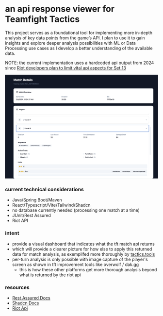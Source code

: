 # an api response viewer for Teamfight Tactics

This project serves as a foundational tool for implementing more in-depth analysis of key data points from the game’s API. I plan to use it to gain insights and explore deeper analysis possibilities with ML or Data Processing use cases as I develop a better understanding of the available data.

NOTE: the current implementation uses a hardcoded api output from 2024 since [Riot developers plan to limit vital api aspects for Set 13](https://x.com/Mortdog/status/1856785428852216007)

![alt text](docs/current_app.png)

### current technical considerations
- Java/Spring Boot/Maven
- React/Typescript/Vite/Tailwind/Shadcn
- no database currently needed (processing one match at a time)
- JUnit/Rest Assured
- Riot API

### intent
- provide a visual dashboard that indicates what the tft match api returns
- which will provide a clearer picture for how else to apply this returned data for match analysis, as exemplifed more thoroughly by [tactics.tools](https://tactics.tools/)
- per-turn analysis is only possible with image capture of the player's screen as shown in tft improvement tools like overwolf / dak.gg
    - this is how these other platforms get more thorough analysis beyond what is returned by the riot api


### resources

- [Rest Assured Docs](https://www.javadoc.io/doc/io.rest-assured)
- [Shadcn Docs](https://ui.shadcn.com/docs/components/collapsible)
- [Riot Api](https://developer.riotgames.com/apis)
